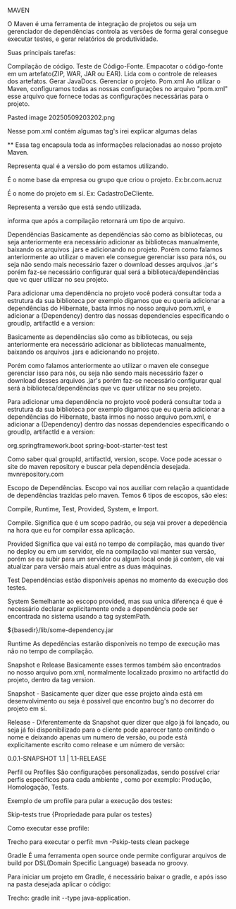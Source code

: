 MAVEN

O Maven é uma ferramenta de integração de projetos ou seja um gerenciador de dependências controla as versões de forma geral consegue executar testes, e gerar relatórios de produtividade.

Suas principais tarefas:

Compilação de código.
Teste de Código-Fonte.
Empacotar o código-fonte em um artefato(ZIP, WAR, JAR ou EAR).
Lida com o controle de releases dos artefatos.
Gerar JavaDocs.
Gerenciar o projeto.
Pom.xml
Ao utilizar o Maven, configuramos todas as nossas configurações no arquivo "pom.xml" esse arquivo que fornece todas as configurações necessárias para o projeto.

Pasted image 20250509203202.png

Nesse pom.xml contém algumas tag's irei explicar algumas delas

** Essa tag encapsula toda as informações relacionadas ao nosso projeto Maven.

Representa qual é a versão do pom estamos utilizando.

É o nome base da empresa ou grupo que criou o projeto.
Ex:br.com.acruz

É o nome do projeto em sí. Ex: CadastroDeCliente.

Representa a versão que está sendo utilizada.

informa que após a compilação retornará um tipo de arquivo.

Dependências
Basicamente as dependências são como as bibliotecas, ou seja anteriormente era necessário adicionar as bibliotecas manualmente, baixando os arquivos .jars e adicionando no projeto.
Porém como falamos anteriormente ao utilizar o maven ele consegue gerenciar isso para nós, ou seja não sendo mais necessário fazer o download desses arquivos .jar's
porém faz-se necessário configurar qual será a biblioteca/dependências que vc quer utilizar no seu projeto.

Para adicionar uma dependência no projeto você poderá consultar toda a estrutura da sua biblioteca por exemplo digamos que eu queria adicionar a dependências do Hibernate, basta irmos no nosso arquivo pom.xml, e adicionar a (Dependency) dentro das nossas dependencies especificando o groudIp, artifactId e a version:

Basicamente as dependências são como as bibliotecas, ou seja anteriormente era necessário adicionar as bibliotecas manualmente, baixando os arquivos .jars e adicionando no projeto.

Porém como falamos anteriormente ao utilizar o maven ele consegue gerenciar isso para nós, ou seja não sendo mais necessário fazer o download desses arquivos .jar's
porém faz-se necessário configurar qual será a biblioteca/dependências que vc quer utilizar no seu projeto.

Para adicionar uma dependência no projeto você poderá consultar toda a estrutura da sua biblioteca por exemplo digamos que eu queria adicionar a dependências do Hibernate, basta irmos no nosso arquivo pom.xml, e adicionar a (Dependency) dentro das nossas dependencies especificando o groudIp, artifactId e a version:

<dependencies>
	<dependency>
		<groupId>org.springframework.boot</groupId>
		<artifactId>spring-boot-starter-test</artifactId>
		<scope>test</scope>
	</dependency>
</dependencies>

Como saber qual groupId, artifactId, version, scope. Voce pode acessar o site do maven repository e buscar pela dependência desejada. mvnrepository.com

Escopo de Dependências.
Escopo vai nos auxiliar com relação a quantidade de dependências trazidas pelo maven.
Temos 6 tipos de escopos, são eles:

Compile, Runtime, Test, Provided, System, e Import.

Compile.
Significa que é um scopo padrão, ou seja vai prover a depedência na hora que eu for compilar essa aplicação.

Provided
Significa que vai está no tempo de compilação, mas quando tiver no deploy ou em um servidor, ele na compilação vai manter sua versão, porém se eu subir para um servidor ou algum local onde já contem, ele vai atualizar para versão mais atual entre as duas máquinas.

Test
Dependências estão disponíveis apenas no momento da execução dos testes.

System
Semelhante ao escopo provided, mas sua unica diferença é que é necessário declarar explicitamente onde a dependência pode ser encontrada no sistema usando a tag systemPath.

<systemPath>${basedir}/lib/some-dependency.jar</systemPath>

Runtime
As depedências estarão disponíveis no tempo de execução mas não no tempo de compilação.

Snapshot e Release
Basicamente esses termos também são encontrados no nosso arquivo pom.xml, normalmente localizado proximo no artifactId do projeto, dentro da tag version.

Snapshot - Basicamente quer dizer que esse projeto ainda está em desenvolvimento ou seja é possível que encontro bug's no decorrer do projeto em sí.

Release - Diferentemente da Snapshot quer dizer que algo já foi lançado, ou seja já foi disponibilizado para o cliente pode aparecer tanto omitindo o nome e deixando apenas um numero de versão, ou pode está explicitamente escrito como release e um número de versão:

<version>0.0.1-SNAPSHOT</version>
<version>1.1</version> | <version>1.1-RELEASE</version>

Perfil ou Profiles
São configurações personalizadas, sendo possível criar perfis específicos para cada ambiente , como por exemplo: Produção, Homologação, Tests.

Exemplo de um profile para pular a execução dos testes:

<profiles>
	<profile>
		<id>Skip-tests</id>
		<properties>
			<maven.test.skip>true</maven.test.skip> {Propriedade para pular os testes}
		</properties>
	<profile>
</profiles>

Como executar esse profile:

Trecho para executar o perfil:
mvn -Pskip-tests clean packege

Gradle
É uma ferramenta open source onde permite configurar arquivos de build por DSL(Domain Specific Language) baseada no groovy.

Para iniciar um projeto em Gradle, é necessário baixar o gradle, e após isso na pasta desejada aplicar o código:

Trecho:
gradle init --type java-application.